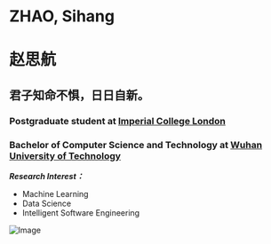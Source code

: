 # ZHAO, Sihang
# 赵思航

## **君子知命不惧，日日自新。**


### Postgraduate student at [Imperial College London](https://www.imperial.ac.uk/)

### Bachelor of Computer Science and Technology at [Wuhan University of Technology](http://english.whut.edu.cn/)

**_Research Interest：_**
- Machine Learning
- Data Science
- Intelligent Software Engineering

![Image](src)
